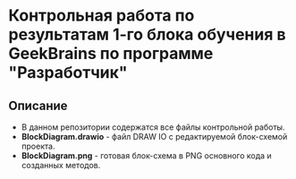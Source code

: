 # Контрольная работа по результатам 1-го блока обучения в GeekBrains по программе "Разработчик"
## Описание

* В данном репозитории содержатся все файлы контрольной работы.
* **BlockDiagram.drawio** - файл DRAW IO с редактируемой блок-схемой проекта.
* **BlockDiagram.png** - готовая блок-схема в PNG основного кода и созданных методов.
